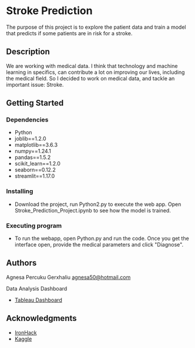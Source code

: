 #  Stroke Prediction

The purpose of this project is to explore the patient data and train a model that predicts if some patients are in risk for a stroke. 


## Description

We are working with medical data. 
I think that technology and machine learning in specifics, can contribute a lot on improving our lives, including the medical field. 
So I decided to work on medical data, and tackle an important issue: Stroke. 


## Getting Started

### Dependencies

* Python
* joblib==1.2.0
* matplotlib==3.6.3
* numpy==1.24.1
* pandas==1.5.2
* scikit_learn==1.2.0
* seaborn==0.12.2
* streamlit==1.17.0


### Installing

* Download the project, run Python2.py to execute the web app. Open Stroke_Prediction_Project.ipynb to see how the model is trained. 

### Executing program

* To run the webapp, open Python.py and run the code. Once you get the interface open, provide the medical parameters and click "Diagnose". 


## Authors

Agnesa Percuku Gerxhaliu
agnesa50@hotmail.com


Data Analysis Dashboard 
* [Tableau Dashboard](https://public.tableau.com/app/profile/agnesa.percuku.gerxhaliu/viz/StrokePredicition-Finalproject/StrokePrediction)


## Acknowledgments

* [IronHack](https://www.ironhack.com/)
* [Kaggle](https://www.kaggle.com/datasets/fedesoriano/stroke-prediction-dataset)

